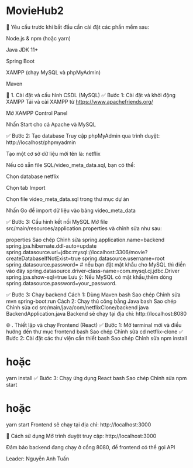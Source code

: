 # MovieHub2
🔧 Yêu cầu trước khi bắt đầu
cần cài đặt các phần mềm sau:

Node.js & npm (hoặc yarn)

Java JDK 11+

Spring Boot

XAMPP (chạy MySQL và phpMyAdmin)

Maven

🧱 1. Cài đặt và cấu hình CSDL (MySQL)
✅ Bước 1: Cài đặt và khởi động XAMPP
Tải và cài XAMPP từ https://www.apachefriends.org/

Mở XAMPP Control Panel

Nhấn Start cho cả Apache và MySQL

✅ Bước 2: Tạo database
Truy cập phpMyAdmin qua trình duyệt: http://localhost/phpmyadmin

Tạo một cơ sở dữ liệu mới tên là: netflix

Nếu có sẵn file SQL/video_meta_data.sql, bạn có thể:

Chọn database netflix

Chọn tab Import

Chọn file video_meta_data.sql trong thư mục dự án

Nhấn Go để import dữ liệu vào bảng video_meta_data

✅ Bước 3: Cấu hình kết nối MySQL
Mở file src/main/resources/application.properties và chỉnh sửa như sau:

properties
Sao chép
Chỉnh sửa
spring.application.name=backend
spring.jpa.hibernate.ddl-auto=update
spring.datasource.url=jdbc:mysql://localhost:3306/movie?createDatabaseIfNotExist=true
spring.datasource.username=root
spring.datasource.password=  # nếu bạn đặt mật khẩu cho MySQL thì điền vào đây
spring.datasource.driver-class-name=com.mysql.cj.jdbc.Driver
spring.jpa.show-sql=true
Lưu ý: Nếu MySQL có mật khẩu,thêm dòng spring.datasource.password=your_password.

✅ Bước 3: Chạy backend
Cách 1: Dùng Maven
bash
Sao chép
Chỉnh sửa
mvn spring-boot:run
Cách 2: Chạy thủ công bằng Java
bash
Sao chép
Chỉnh sửa
cd src/main/java/com/netflixClone/backend
java BackendApplication.java
Backend sẽ chạy tại địa chỉ: http://localhost:8080

🌐 . Thiết lập và chạy Frontend (React)
✅ Bước 1: Mở terminal mới và điều hướng đến thư mục frontend
bash
Sao chép
Chỉnh sửa
cd netflix-clone
✅ Bước 2: Cài đặt các thư viện cần thiết
bash
Sao chép
Chỉnh sửa
npm install
# hoặc
yarn install
✅ Bước 3: Chạy ứng dụng React
bash
Sao chép
Chỉnh sửa
npm start
# hoặc
yarn start
Frontend sẽ chạy tại địa chỉ: http://localhost:3000

🧪 Cách sử dụng
Mở trình duyệt truy cập: http://localhost:3000

Đảm bảo backend đang chạy ở cổng 8080, để frontend có thể gọi API

Leader: Nguyễn Anh Tuấn
